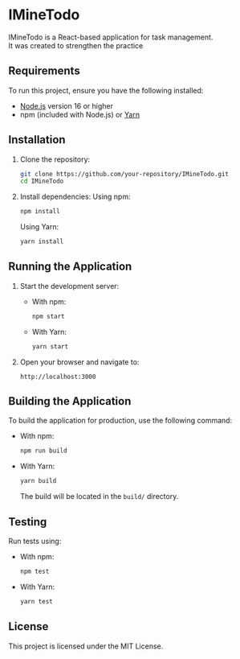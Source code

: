 # IMineTodo

IMineTodo is a React-based application for task management. <br />
It was created to strengthen the practice

## Requirements

To run this project, ensure you have the following installed:

-   [Node.js](https://nodejs.org/) version 16 or higher
-   npm (included with Node.js) or [Yarn](https://yarnpkg.com/)

## Installation

1. Clone the repository:

    ```bash
    git clone https://github.com/your-repository/IMineTodo.git
    cd IMineTodo
    ```

2. Install dependencies:
   Using npm:
    ```bash
    npm install
    ```
    Using Yarn:
    ```bash
    yarn install
    ```

## Running the Application

1. Start the development server:

    - With npm:
        ```bash
        npm start
        ```
    - With Yarn:
        ```bash
        yarn start
        ```

2. Open your browser and navigate to:
    ```
    http://localhost:3000
    ```

## Building the Application

To build the application for production, use the following command:

-   With npm:
    ```bash
    npm run build
    ```
-   With Yarn:
    ```bash
    yarn build
    ```
    The build will be located in the `build/` directory.

## Testing

Run tests using:

-   With npm:
    ```bash
    npm test
    ```
-   With Yarn:
    ```bash
    yarn test
    ```

## License

This project is licensed under the MIT License.
